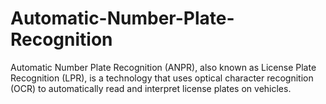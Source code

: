 # Automatic-Number-Plate-Recognition
Automatic Number Plate Recognition (ANPR), also known as License Plate Recognition (LPR), is a technology that uses optical character recognition (OCR) to automatically read and interpret license plates on vehicles. 
